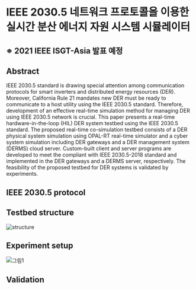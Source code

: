 # IEEE 2030.5 네트워크 프로토콜을 이용한 실시간 분산 에너지 자원 시스템 시뮬레이터

## ※ 2021 IEEE ISGT-Asia 발표 예정



## Abstract

IEEE 2030.5 standard is drawing special attention among communication protocols for smart inverters and distributed energy resources (DER). Moreover, California Rule 21 mandates new DER must be ready to communicate to a host utility using the IEEE 2030.5 standard. Therefore, development of an effective real-time simulation method for managing DER using IEEE 2030.5 network is crucial. This paper presents a real-time hardware-in-the-loop (HIL) DER system testbed using the IEEE 2030.5 standard. The proposed real-time co-simulation testbed consists of a DER physical system simulation using OPAL-RT real-time simulator and a cyber system simulation including DER gateways and a DER management system (DERMS) cloud server. Custom-built client and server programs are developed to meet the compliant with IEEE 2030.5-2018 standard and implemented in the DER gateways and a DERMS server, respectively. The feasibility of the proposed testbed for DER systems is validated by experiments.


## IEEE 2030.5 protocol



## Testbed structure

![structure](https://user-images.githubusercontent.com/88572107/136767866-10c6db9c-9457-4429-b6e2-257c09f34f43.png)

## Experiment setup

![그림1](https://user-images.githubusercontent.com/88572107/136767642-f89d0e36-ef7c-4940-b5bd-88fe5a106b75.png)


## Validation



